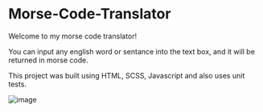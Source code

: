 # Morse-Code-Translator

Welcome to my morse code translator!

You can input any english word or sentance into the text box, and it will be returned in morse code.

This project was built using HTML, SCSS, Javascript and also uses unit tests.

![image](https://user-images.githubusercontent.com/83275299/125300359-da403900-e321-11eb-99a3-43b67eb13bdd.png)
